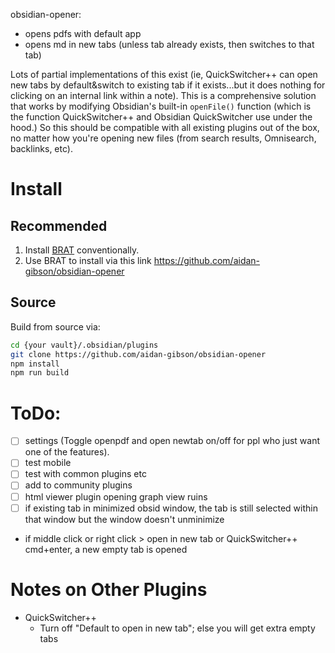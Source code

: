 
obsidian-opener:
* opens pdfs with default app
* opens md in new tabs (unless tab already exists, then switches to that tab)



Lots of partial implementations of this exist (ie, QuickSwitcher++ can open new tabs by default&switch to existing tab if it exists...but it does nothing for clicking on an internal link within a note). This is a comprehensive solution that works by modifying Obsidian's built-in `openFile()` function (which is the function QuickSwitcher++ and Obsidian QuickSwitcher use under the hood.) So this should be compatible with all existing plugins out of the box, no matter how you're opening new files (from search results, Omnisearch, backlinks, etc). 
 

# Install
## Recommended
1. Install [BRAT](https://github.com/TfTHacker/obsidian42-brat) conventionally.
2. Use BRAT to install via this link https://github.com/aidan-gibson/obsidian-opener

## Source
Build from source via:
```sh
cd {your vault}/.obsidian/plugins
git clone https://github.com/aidan-gibson/obsidian-opener
npm install
npm run build
```

# ToDo:
- [ ] settings (Toggle openpdf and open newtab on/off for ppl who just want one of the features).
- [ ] test mobile
- [ ] test with common plugins etc
- [ ] add to community plugins
- [ ] html viewer plugin
opening graph view ruins
- [ ] if existing tab in minimized obsid window, the tab is still selected within that window but the window doesn't unminimize
- if middle click or right click > open in new tab or QuickSwitcher++ cmd+enter, a new empty tab is opened
# Notes on Other Plugins
* QuickSwitcher++
  * Turn off "Default to open in new tab"; else you will get extra empty tabs
